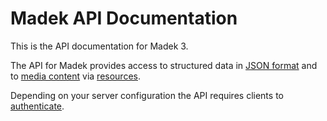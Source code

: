 # Madek API Documentation

This is the API documentation for Madek 3.

The API for Madek provides access to structured data in [JSON format](content-types/) and to [media content](content-types/) via [resources](resources/).

Depending on your server configuration the API requires clients
to [authenticate].


  [authenticate]: authentication/
